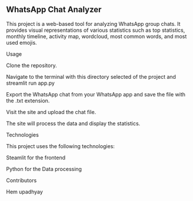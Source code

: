 ## WhatsApp Chat Analyzer
This project is a web-based tool for analyzing WhatsApp group chats. It provides visual representations of various statistics such as top statistics, monthly timeline, activity map, wordcloud, most common words, and most used emojis.

Usage

Clone the repository.

Navigate to the terminal with this directory selected of the project and streamlit run app.py

Export the WhatsApp chat from your WhatsApp app and save the file with the .txt extension.

Visit the site and upload the chat file.

The site will process the data and display the statistics.

Technologies

This project uses the following technologies:


Steamlit for the frontend

Python for the Data processing


Contributors

Hem upadhyay
